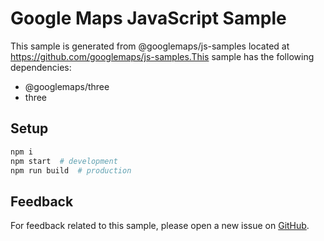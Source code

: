 # Google Maps JavaScript Sample

This sample is generated from @googlemaps/js-samples located at
https://github.com/googlemaps/js-samples.This sample has the following dependencies:

- @googlemaps/three
- three

## Setup

```sh
npm i
npm start  # development
npm run build  # production
```

## Feedback

For feedback related to this sample, please open a new issue on
[GitHub](https://github.com/googlemaps/js-samples/issues).
